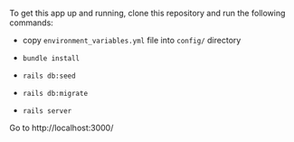 To get this app up and running, clone this repository and run the following commands:

* copy `environment_variables.yml` file into `config/` directory

* `bundle install`

* `rails db:seed`

* `rails db:migrate`

* `rails server`

Go to http://localhost:3000/
